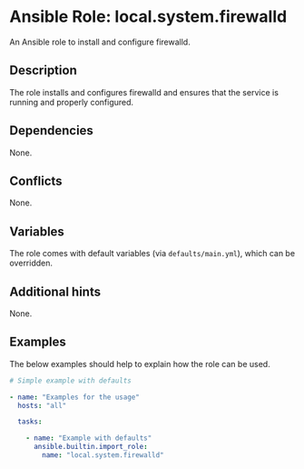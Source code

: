 # Ansible Role: local.system.firewalld
An Ansible role to install and configure firewalld.

## Description
The role installs and configures firewalld and ensures that the service is running and properly configured.

## Dependencies
None.

## Conflicts
None.

## Variables
The role comes with default variables (via `defaults/main.yml`), which can be overridden.

## Additional hints
None.

## Examples
The below examples should help to explain how the role can be used.

```yaml
# Simple example with defaults

- name: "Examples for the usage"
  hosts: "all"

  tasks:

    - name: "Example with defaults"
      ansible.builtin.import_role:
        name: "local.system.firewalld"
```
